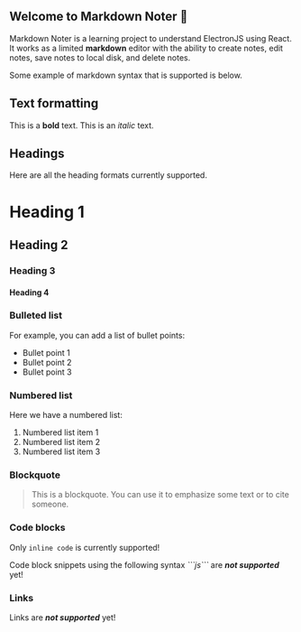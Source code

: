 ## Welcome to Markdown Noter 🎉

Markdown Noter is a learning project to understand ElectronJS using React. It works as a limited **markdown** editor with the ability to create notes, edit notes, save notes to local disk, and delete notes.

Some example of markdown syntax that is supported is below.

## Text formatting

This is a **bold** text.
This is an _italic_ text.

## Headings

Here are all the heading formats currently supported.

# Heading 1

## Heading 2

### Heading 3

#### Heading 4

### Bulleted list

For example, you can add a list of bullet points:

- Bullet point 1
- Bullet point 2
- Bullet point 3

### Numbered list

Here we have a numbered list:

1. Numbered list item 1
2. Numbered list item 2
3. Numbered list item 3

### Blockquote

> This is a blockquote. You can use it to emphasize some text or to cite someone.

### Code blocks

Only `inline code` is currently supported!

Code block snippets using the following syntax _\`\`\`js\`\`\`_ are **_not supported_** yet!

### Links

Links are **_not supported_** yet!
